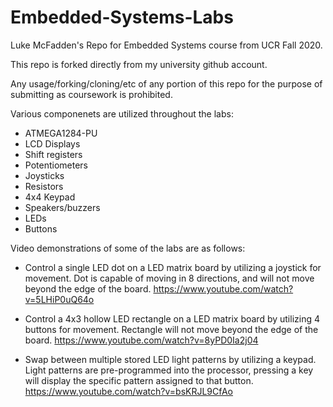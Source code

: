 # Embedded-Systems-Labs
Luke McFadden's Repo for Embedded Systems course from UCR Fall 2020.

This repo is forked directly from my university github account.

Any usage/forking/cloning/etc of any portion of this repo for the purpose of submitting as coursework is prohibited.

Various componenets are utilized throughout the labs:
- ATMEGA1284-PU
- LCD Displays
- Shift registers
- Potentiometers
- Joysticks
- Resistors
- 4x4 Keypad
- Speakers/buzzers
- LEDs
- Buttons

Video demonstrations of some of the labs are as follows:
- Control a single LED dot on a LED matrix board by utilizing a joystick for movement. Dot is capable of moving in 8 directions, and will not move beyond the edge of the board.
https://www.youtube.com/watch?v=5LHiP0uQ64o

- Control a 4x3 hollow LED rectangle on a LED matrix board by utilizing 4 buttons for movement. Rectangle will not move beyond the edge of the board.
https://www.youtube.com/watch?v=8yPD0Ia2j04

- Swap between multiple stored LED light patterns by utilizing a keypad. Light patterns are pre-programmed into the processor, pressing a key will display the specific pattern assigned to that button.
https://www.youtube.com/watch?v=bsKRJL9CfAo
